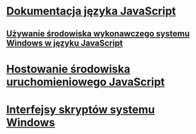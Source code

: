 # [Dokumentacja języka JavaScript](javascript/javascript-language-reference.md)
## [Używanie środowiska wykonawczego systemu Windows w języku JavaScript](jswinrt/using-the-windows-runtime-in-javascript.md)
# [Hostowanie środowiska uruchomieniowego JavaScript](chakra-hosting/javascript-runtime-hosting.md)
# [Interfejsy skryptów systemu Windows](winscript/windows-script-interfaces.md)
